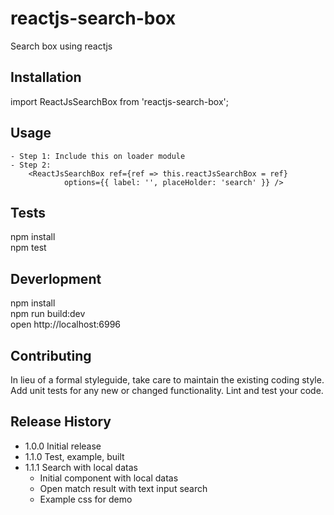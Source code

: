 # reactjs-search-box
Search box using reactjs

## Installation

import ReactJsSearchBox from 'reactjs-search-box';

## Usage

    - Step 1: Include this on loader module 
    - Step 2: 
        <ReactJsSearchBox ref={ref => this.reactJsSearchBox = ref}
                options={{ label: '', placeHolder: 'search' }} />

## Tests

  npm install <br />
  npm test

## Deverlopment

  npm install <br />
  npm run build:dev <br />
  open http://localhost:6996

## Contributing

In lieu of a formal styleguide, take care to maintain the existing coding style. <br />
Add unit tests for any new or changed functionality. Lint and test your code.

## Release History

* 1.0.0 Initial release
* 1.1.0 Test, example, built
* 1.1.1 Search with local datas 
  - Initial component with local datas
  - Open match result with text input search
  - Example css for demo


<!-- # [DEMO](https://cdn.rawgit.com/lequangphuong/reactjs-search-box/9ee1c807/dist/index.html)  -->
